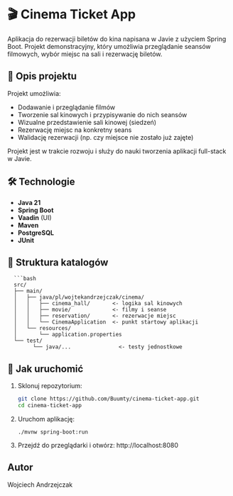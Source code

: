 # 🎬 Cinema Ticket App

Aplikacja do rezerwacji biletów do kina napisana w Javie z użyciem Spring Boot. Projekt demonstracyjny, który umożliwia przeglądanie seansów filmowych, wybór miejsc na sali i rezerwację biletów.

## 🧠 Opis projektu

Projekt umożliwia:
- Dodawanie i przeglądanie filmów
- Tworzenie sal kinowych i przypisywanie do nich seansów
- Wizualne przedstawienie sali kinowej (siedzeń)
- Rezerwację miejsc na konkretny seans
- Walidację rezerwacji (np. czy miejsce nie zostało już zajęte)

Projekt jest w trakcie rozwoju i służy do nauki tworzenia aplikacji full-stack w Javie.

## 🛠️ Technologie

- **Java 21**
- **Spring Boot**
- **Vaadin** (UI)
- **Maven**
- **PostgreSQL**
- **JUnit**

## 📁 Struktura katalogów

      ```bash
      src/
      ├── main/
      │   ├── java/pl/wojtekandrzejczak/cinema/
      │   │   ├── cinema_hall/       <- logika sal kinowych
      │   │   ├── movie/             <- filmy i seanse
      │   │   ├── reservation/       <- rezerwacje miejsc
      │   │   └── CinemaApplication  <- punkt startowy aplikacji
      │   └── resources/
      │       └── application.properties
      └── test/
            └── java/...               <- testy jednostkowe

## 🚀 Jak uruchomić

1. Sklonuj repozytorium:
   ```bash
   git clone https://github.com/Buumty/cinema-ticket-app.git
   cd cinema-ticket-app
   
2. Uruchom aplikację:
    ````
    ./mvnw spring-boot:run

3. Przejdź do przeglądarki i otwórz: http://localhost:8080

## Autor

Wojciech Andrzejczak
